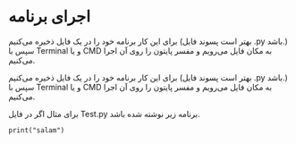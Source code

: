 # اجرای‌ برنامه


برای این کار برنامه خود را در یک فایل ذخیره می‌کنیم‌ (بهتر است پسوند فایل .py باشد.) سپس با Terminal و یا CMD به مکان فایل می‌رویم و مفسر پایتون را روی آن اجرا می‌کنیم.

برای این کار برنامه خود را در یک فایل ذخیره می‌کنیم‌ (بهتر است پسوند فایل .py باشد.) سپس با Terminal و یا CMD به مکان فایل می‌رویم و مفسر پایتون را روی آن اجرا می‌کنیم.

برای مثال اگر در فایل Test.py برنامه زیر نوشته شده باشد.

```angular2html
print("salam")
```